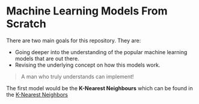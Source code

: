 # Machine Learning Models From Scratch

There are two main goals for this repository. They are:
- Going deeper into the understanding of the popular machine learning models that are out there.
- Revising the underlying concept on how this models work.

> A man who truly understands can implement!

The first model would be the **K-Nearest Neighbours** which can be found in the [K-Nearest Neighbors](./K_Nearest_Neighbors.py)
